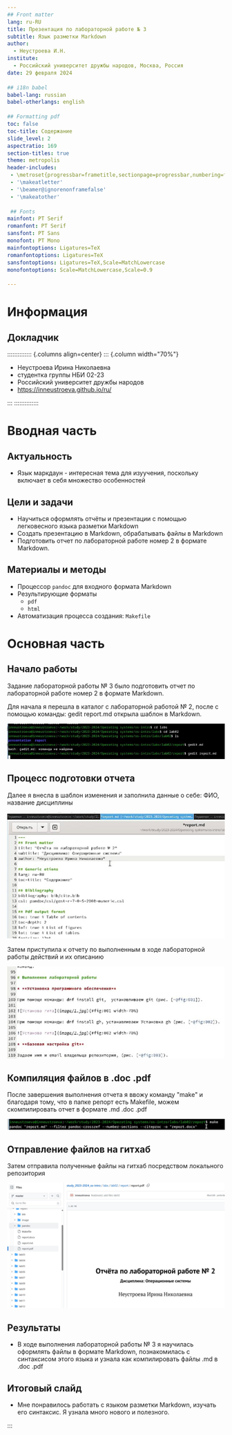 ```yaml
---
## Front matter
lang: ru-RU
title: Презентация по лабораторной работе № 3
subtitle: Язык разметки Markdown
author:
  - Неустроева И.Н.
institute:
  - Российский университет дружбы народов, Москва, Россия
date: 29 февраля 2024

## i18n babel
babel-lang: russian
babel-otherlangs: english

## Formatting pdf
toc: false
toc-title: Содержание
slide_level: 2
aspectratio: 169
section-titles: true
theme: metropolis
header-includes:
 - \metroset{progressbar=frametitle,sectionpage=progressbar,numbering=fraction}
 - '\makeatletter'
 - '\beamer@ignorenonframefalse'
 - '\makeatother'
 
 ## Fonts
mainfont: PT Serif
romanfont: PT Serif
sansfont: PT Sans
monofont: PT Mono
mainfontoptions: Ligatures=TeX
romanfontoptions: Ligatures=TeX
sansfontoptions: Ligatures=TeX,Scale=MatchLowercase
monofontoptions: Scale=MatchLowercase,Scale=0.9
 
---
```


# Информация

## Докладчик

:::::::::::::: {.columns align=center}
::: {.column width="70%"}

  * Неустроева Ирина Николаевна
  * студентка группы НБИ 02-23
  * Российский университет дружбы народов
  * <https://inneustroeva.github.io/ru/>

:::
::::::::::::::

# Вводная часть

## Актуальность

- Язык маркдаун - интересная тема для изуучения, поскольку включает в себя множество особенностей

## Цели и задачи

- Научиться оформлять отчёты и презентации с помощью легковесного языка разметки Markdown
- Создать презентацию в Markdown, обрабатывать файлы в Markdown
- Подготовить отчет по лабораторной работе номер 2 в формате Markdown.

## Материалы и методы

- Процессор `pandoc` для входного формата Markdown
- Результирующие форматы
	- `pdf`
	- `html`
- Автоматизация процесса создания: `Makefile`

# Основная часть 


## Начало работы

Задание лабораторной работы № 3 было подготовить отчет по лабораторной работе номер 2 в формате Markdown.

Для начала я перешла в каталог с лабораторной работой № 2, после с помощью команды: gedit report.md открыла шаблон в Markdown.

![](image/1.jpg)

## Процесс подготовки отчета

Далее я внесла в шаблон изменения и заполнила данные о себе: ФИО, название дисциплины 

![](image/2.jpg)

Затем приступила к отчету по выполненным в ходе лабораторной работы действий и их описанию 

![ ](image/3.jpg)

## Компиляция файлов в .doc .pdf

После завершения выполнения отчета я ввожу команду "make" и благодаря тому, что в папке репорт есть Makefile, можем скомпилировать отчет в формате .md .doc .pdf 

![](image/4.jpg)

## Отправление файлов на гитхаб

Затем отправила полученные файлы на гитхаб посредством локального репозитория 

![](image/6.jpg)

## Результаты

- В ходе выполнения лабораторной работы № 3 я научилась оформлять файлы в формате Markdown, познакомилась с синтаксисом этого языка и узнала как компилировать файлы .md в .doc .pdf

## Итоговый слайд

- Мне понравилось работать с языком разметки Markdown, изучать его синтаксис. Я узнала много нового и полезного.

:::

